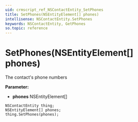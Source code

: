 ```yaml
---
uid: crmscript_ref_NSContactEntity_SetPhones
title: SetPhones(NSEntityElement[] phones)
intellisense: NSContactEntity.SetPhones
keywords: NSContactEntity, GetPhones
so.topic: reference
---
```


# SetPhones(NSEntityElement[] phones)

The contact's phone numbers

**Parameter:** 
* **phones** NSEntityElement[]

```crmscript
NSContactEntity thing;
NSEntityElement[] phones;
thing.SetPhones(phones);
```

